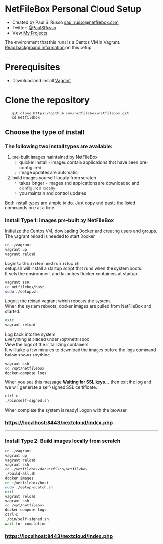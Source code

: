# NetFileBox Personal Cloud Setup
* Created by Paul S. Russo  paul.russo@netfilebox.com
* Twitter: [@PaulSRusso](https://twitter.com/@PaulSRusso)
* View [My Projects](https://paulsrusso.github.io)

The environment that this runs is a Centos VM in Vagrant.   
[Read background information](https://paulsrusso.github.io/netfilebox) on this setup

# Prerequisites
* Download and Install <a href="https://www.vagrantup.com/downloads.html">Vagrant</a>

# Clone the repository
```
   git clone https://github.com/netfilebox/netfilebox.git
   cd netfilebox
```

## Choose the type of install 

### The following two install types are available:
1. pre-built images maintained by NetFileBox 
   * quicker install - images contain applications that have been pre-configured 
   * image updates are automatic
2. build images yourself locally from scratch 
   * takes longer - images and applications are downloaded and configured locally 
   * you maintain and control updates  

Both install types are simple to do. Just copy and paste the listed commands one at a time.

### Install Type 1: images pre-built by NetFileBox   
Initialize the Centos VM, dowloading Docker and creating users and groups.  
The vagrant reload is needed to start Docker 
```bash
cd ./vagrant
vagrant up
vagrant reload
```
Login to the system and run setup.sh  
setup.sh will install a startup script that runs when the system boots.  
It sets the environment and launches Docker containers at startup.  
```bash
vagrant ssh
cd netfilebox/host
sudo ./setup.sh
```
Logout the reload vagrant which reboots the system.   
When the system reboots, docker images are pulled from NetFileBox and started. 
```bash
exit
vagrant reload
```
Log back into the system.   
Everything is placed under /opt/netfilebox  
View the logs of the initailizing containers.    
It will take a few minutes to download the images before the logs command below shows anything.
```bash
vagrant ssh
cd /opt/netfilebox
docker-compose logs
```
When you see this message **Waiting for SSL keys...** then exit the log and we will generate a self-signed SSL certificate.

```bash
ctrl-c
./bin/self-signed.sh
```
When complete the system is ready! Logon with the browser.   
### [https://localhost:8443/nextcloud/index.php](https://localhost:8443/nextcloud/index.php)

---
### Install Type 2: Build images locally from scratch
```bash
cd ./vagrant
vagrant up
vagrant reload
vagrant ssh
cd ./netfilebox/dockerfiles/netfilebox
./build-all.sh
docker images
cd ~/netfilebox/host
sudo ./setup-scatch.sh
exit
vagrant reload
vagrant ssh
cd /opt/netfilebox
docker-compose logs
ctrl-c
./bin/self-signed.sh
wait for completion
```
### [https://localhost:8443/nextcloud/index.php](https://localhost:8443/nextcloud/index.php)
